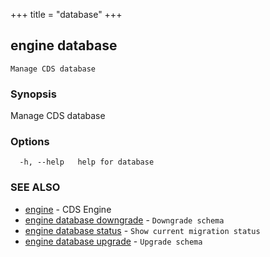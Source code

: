 +++
title = "database"
+++
## engine database

`Manage CDS database`

### Synopsis

Manage CDS database

### Options

```
  -h, --help   help for database
```

### SEE ALSO

* [engine](/cli/engine/engine/)	 - CDS Engine
* [engine database downgrade](/cli/engine/database/downgrade/)	 - `Downgrade schema`
* [engine database status](/cli/engine/database/status/)	 - `Show current migration status`
* [engine database upgrade](/cli/engine/database/upgrade/)	 - `Upgrade schema`

